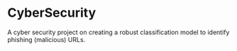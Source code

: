 # CyberSecurity
A cyber security project on creating a robust classification model to identify phishing (malicious) URLs.
